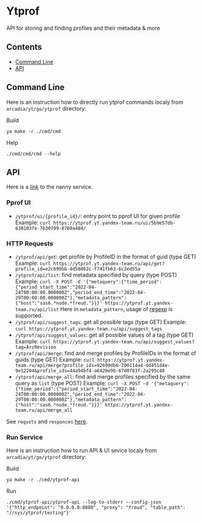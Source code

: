 # Ytprof
API for storing and finding profiles and their metadata & more

## Contents

* [Command Line](#s-CommandLine)
* [API](#s-API)

## <a name="s-CommandLine"></a> Command Line

Here is an instruction how to directly run ytprof commands localy from `arcadia/yt/go/ytprof` directory:

Build
```
ya make -r ./cmd/cmd
```

Help

```
./cmd/cmd/cmd --help
```

## <a name="s-API"></a> API

Here is a [link](https://nanny.yandex-team.ru/ui/#/services/catalog/yt_ytprof) to the nanny service.

### Pprof UI

* `/ytprof/ui/{profile_id}/`: entry point to pprof UI for given profile
Example: `curl https://ytprof.yt.yandex-team.ru/ui/5b9e57db-630103fe-7b30799-8760a484/`

### HTTP Requests

* `/ytprof/api/get`: get profile by ProfileID in the format of guid (type GET)
Example: `curl https://ytprof.yt.yandex-team.ru/api/get?profile_id=e2c699bb-4d58862c-f741fb63-6c2ed55a`
* `/ytprof/api/list`: find metadata specified by query (type POST)
Example: `curl -X POST -d '{"metaquery":{"time_period":{"period_start_time":"2022-04-24T00:00:00.000000Z","period_end_time":"2022-04-29T00:00:00.000000Z"},"metadata_pattern":{"host":"sas6.*node.*freud."}}}' https://ytprof.yt.yandex-team.ru/api/list`
Here in `metadata_pattern`, usage of [regexp](https://pkg.go.dev/regexp#MatchString) is supported.
* `/ytprof/api/suggest_tags`: get all possible tags (type GET)
Example: `curl https://ytprof.yt.yandex-team.ru/api/suggest_tags`
* `/ytprof/api/suggest_values`: get all possible values of a tag (type GET)
Example: `curl https://ytprof.yt.yandex-team.ru/api/suggest_values?tag=ArcRevision`
* `/ytprof/api/merge`: find and merge profiles by ProfileIDs in the format of guids (type GET)
Example: `curl https://ytprof.yt.yandex-team.ru/api/merge?profile_ids=92699db6-200114a4-dd451d4e-9e12204&profile_ids=44a94bf4-a6420e9b-67d0f83f-2a295c48`
* `/ytprof/api/merge_all`: find and merge profiles specified by the same query as `list` (type POST)
Example: `curl -X POST -d '{"metaquery":{"time_period":{"period_start_time":"2022-04-24T00:00:00.000000Z","period_end_time":"2022-04-29T00:00:00.000000Z"},"metadata_pattern":{"host":"sas6.*node.*freud."}}}' https://ytprof.yt.yandex-team.ru/api/merge_all`

See `requsts` and `responces` [here](https://a.yandex-team.ru/arcadia/yt/go/ytprof/api/api.proto).

### Run Service

Here is an instruction how to run API & UI sevice localy from `arcadia/yt/go/ytprof` directory:

Build
```
ya make -r ./cmd/ytprof-api
```

Run
```
./cmd/ytprof-api/ytprof-api --log-to-stderr --config-json '{"http_endpoint": "0.0.0.0:8080", "proxy": "freud", "table_path": "//sys/ytprof/testing"}'
```
